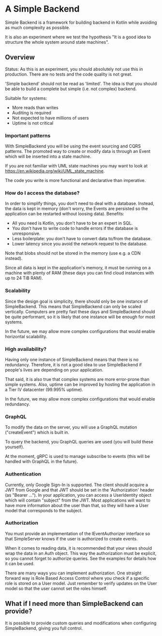 # A Simple Backend

Simple Backend is a framework for building backend in Kotlin while avoiding as much complexity as possible.

It is also an experiment where we test the hypothesis "It is a good idea to structure the whole system around state machines".

## Overview

Status: As this is an experiment, you should absolutely not use this in production. There are no tests and the code quality is not great.

'Simple backend' should not be read as 'limited'. The idea is that you should be able to build a complete but simple (i.e. not complex) backend.

Suitable for systems:

* More reads than writes
* Auditing is required
* Not expected to have millions of users
* Uptime is not critical

### Important patterns

With SimpleBackend you will be using the event sourcing and CQRS patterns. The promoted way to create or modify data is through an Event which will be inserted
into a state machine.

If you are not familiar with UML state machines you may want to look at https://en.wikipedia.org/wiki/UML_state_machine.

The code you write is more functional and declarative than imperative.

### How do I access the database?

In order to simplify things, you don't need to deal with a database. Instead, the data is kept in memory (don't worry, the Events are persisted so the
application can be restarted without loosing data). Benefits:

* All you need is Kotlin, you don't have to be an expert in SQL.
* You don't have to write code to handle errors if the database is unresponsive.
* Less boilerplate: you don't have to convert data to/from the database.
* Lower latency since you avoid the network request to the database.

Note that blobs should not be stored in the memory (use e.g. a CDN instead).

Since all data is kept in the application's memory, it must be running on a machine with plenty of RAM (these days you can find cloud instances with up to 24
TiB RAM).

### Scalability

Since the design goal is simplicity, there should only be one instance of SimpleBackend. This means that SimpleBackend can only be scaled vertically. Computers
are pretty fast these days and SimpleBackend should be quite performant, so it is likely that one instance will be enough for most systems.

In the future, we may allow more complex configurations that would enable horizontal scalability.

### High availability?

Having only one instance of SimpleBackend means that there is no redundancy. Therefore, it is not a good idea to use SimpleBackend if people's lives are
depending on your application.

That said, it is also true that complex systems are more error-prone than simple systems. Also, uptime can be improved by hosting the application in a Tier IV
datacenter (99.995% uptime).

In the future, we may allow more complex configurations that would enable redundancy.

### GraphQL

To modify the data on the server, you will use a GraphQL mutation ("createEvent") which is built in.

To query the backend, you GraphQL queries are used (you will build these yourself).

At the moment, gRPC is used to manage subscribe to events (this will be handled with GraphQL in the future).

### Authentication

Currently, only Google Sign-In is supported. The client should acquire a JWT from Google and that JWT should be set in the 'Authorization' header
(as "Bearer ..."). In your application, you can access a UserIdentity object which will contain "subject" from the JWT. Most applications will want to have more
information about the user than that, so they will have a User model that corresponds to the subject.

### Authorization

You must provide an implementation of the IEventAuthorizer interface so that SimpleServer knows if the user is authorized to create events.

When it comes to reading data, it is recommended that your views should wrap the data in an Auth object. This way the authorization must be explicit, so you
cannot forget to authorize queries. See the examples for details how it can be used.

There are many ways you can implement authorization. One straight forward way is Role Based Access Control where you check if a specific role is stored on a
User model. Just remember to verify updates on the User model so that the user cannot set the roles himself.

## What if I need more than SimpleBackend can provide?

It is possible to provide custom queries and modifications when configuring SimpleBackend, giving you full control.
